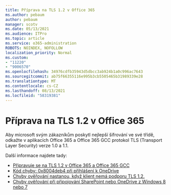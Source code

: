 ```yaml
---
title: Příprava na TLS 1.2 v Office 365
ms.author: pebaum
author: pebaum
manager: scotv
ms.date: 05/13/2021
ms.audience: ITPro
ms.topic: article
ms.service: o365-administration
ROBOTS: NOINDEX, NOFOLLOW
localization_priority: Normal
ms.custom:
- "11220"
- "9006570"
ms.openlocfilehash: 34976cdfb35943d5dbcc3ab924b1a0c996ac7643
ms.sourcegitcommit: ab75f66355116e995b3cb5505465b31989339e28
ms.translationtype: MT
ms.contentlocale: cs-CZ
ms.lasthandoff: 08/13/2021
ms.locfileid: "58319381"
---
```

# <a name="preparing-for-tls-12-in-office-365"></a>Příprava na TLS 1.2 v Office 365

Aby microsoft svým zákazníkům poskytl nejlepší šifrování ve své třídě, odkažte v aplikacích Office 365 a Office 365 GCC protokol TLS (Transport Layer Security) verze 1.0 a 1.1. 

Další informace najdete tady:

- [Připravuje se na TLS 1.2 v Office 365 a Office 365 GCC](https://docs.microsoft.com/microsoft-365/compliance/prepare-tls-1.2-in-office-365)
- [Kód chyby: 0x8004deb4 při přihlášení k OneDrive](https://support.microsoft.com/office/error-code-0x8004deb4-when-signing-in-to-onedrive-e8a8d97c-a87e-4dda-a67e-bae4fef05dcb)
- [Chyby ověřování nastanou, když klient nemá podporu TLS 1.2.](https://docs.microsoft.com/sharepoint/troubleshoot/administration/authentication-errors-tls12-support)
- [Chyby ověřování při připojování SharePoint nebo OneDrive z Windows 8 nebo 7](https://docs.microsoft.com/sharepoint/troubleshoot/administration/authentication-errors-windows7)
